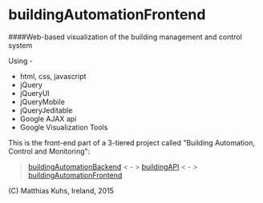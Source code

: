 # buildingAutomationFrontend

####Web-based visualization of the building management and control system 

Using -
* html, css, javascript
* jQuery
* jQueryUI
* jQueryMobile
* jQueryJeditable
* Google AJAX api
* Google Visualization Tools

This is the front-end part of a 3-tiered project called "Building Automation, Control and Monitoring":
>[buildingAutomationBackend](https://github.com/matthiku/buildingAutomationBackend)  < - > [buildingAPI](https://github.com/matthiku/buildingAPI)  < - > [buildingAutomationFrontend](https://github.com/matthiku/buildingAutomationFrontend)

(C) Matthias Kuhs, Ireland, 2015
